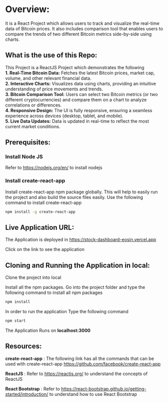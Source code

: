 # Overview:
It is a React Project which allows users to track and visualize the real-time data of Bitcoin prices. It also includes comparison tool that enables users to compare the trends of two different Bitcoin metrics side-by-side using charts.

## What is the use of this Repo:

This Project is a ReactJS Project which demonstrates the following  
**1. Real-Time Bitcoin Data:** Fetches the latest Bitcoin prices, market cap, volume, and other relevant financial data.  
**2. Interactive Charts:** Visualizes data using charts, providing an intuitive understanding of price movements and trends.  
**3. Bitcoin Comparison Tool:** Users can select two Bitcoin metrics (or two different cryptocurrencies) and compare them on a chart to analyze correlations or differences.  
**4. Responsive Design:** The UI is fully responsive, ensuring a seamless experience across devices (desktop, tablet, and mobile).  
**5. Live Data Updates:** Data is updated in real-time to reflect the most current market conditions.  


## Prerequisites:

### Install Node JS
Refer to https://nodejs.org/en/ to install nodejs

### Install create-react-app
Install create-react-app npm package globally. This will help to easily run the project and also build the source files easily. Use the following command to install create-react-app

```bash
npm install -g create-react-app
```
## Live Application URL:

The Application is deployed in https://stock-dashboard-eosin.vercel.app

Click on the link to see the application

## Cloning and Running the Application in local:

Clone the project into local

Install all the npm packages. Go into the project folder and type the following command to install all npm packages

```bash
npm install
```

In order to run the application Type the following command

```bash
npm start
```

The Application Runs on **localhost:3000**


## Resources:

**create-react-app** : The following link has all the commands that can be used with create-react-app
https://github.com/facebook/create-react-app

**ReactJS** : Refer to https://reactjs.org/ to understand the concepts of ReactJS

**React Bootstrap** : Refer to https://react-bootstrap.github.io/getting-started/introduction/ to understand how to use React Bootstrap

